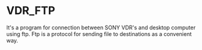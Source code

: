 # VDR_FTP
It's a program for connection between SONY VDR's
and desktop computer using ftp.
Ftp is a protocol for sending file to destinations
as a convenient way. 
